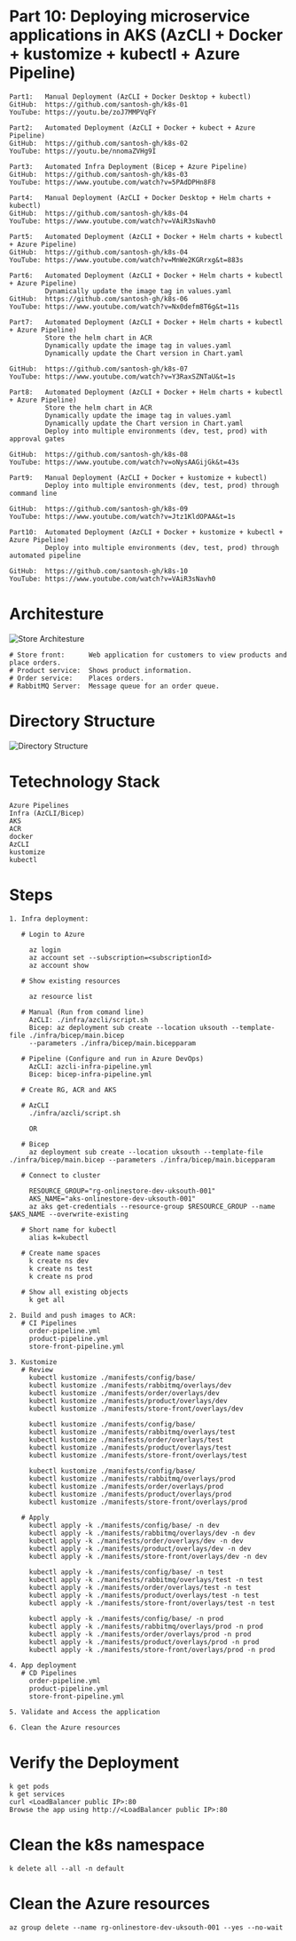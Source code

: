 # Part 10: Deploying microservice applications in AKS (AzCLI + Docker + kustomize + kubectl + Azure Pipeline)

    Part1:   Manual Deployment (AzCLI + Docker Desktop + kubectl)  
    GitHub:  https://github.com/santosh-gh/k8s-01
    YouTube: https://youtu.be/zoJ7MMPVqFY

    Part2:   Automated Deployment (AzCLI + Docker + kubect + Azure Pipeline)
    GitHub:  https://github.com/santosh-gh/k8s-02
    YouTube: https://youtu.be/nnomaZVHg9I

    Part3:   Automated Infra Deployment (Bicep + Azure Pipeline)
    GitHub:  https://github.com/santosh-gh/k8s-03
    YouTube: https://www.youtube.com/watch?v=5PAdDPHn8F8

    Part4:   Manual Deployment (AzCLI + Docker Desktop + Helm charts + kubectl) 
    GitHub:  https://github.com/santosh-gh/k8s-04
    YouTube: https://www.youtube.com/watch?v=VAiR3sNavh0

    Part5:   Automated Deployment (AzCLI + Docker + Helm charts + kubectl + Azure Pipeline) 
    GitHub:  https://github.com/santosh-gh/k8s-04
    YouTube: https://www.youtube.com/watch?v=MnWe2KGRrxg&t=883s

    Part6:   Automated Deployment (AzCLI + Docker + Helm charts + kubectl + Azure Pipeline) 
             Dynamically update the image tag in values.yaml
    GitHub:  https://github.com/santosh-gh/k8s-06
    YouTube: https://www.youtube.com/watch?v=Nx0defm8T6g&t=11s

    Part7:   Automated Deployment (AzCLI + Docker + Helm charts + kubectl + Azure Pipeline)
             Store the helm chart in ACR
             Dynamically update the image tag in values.yaml
             Dynamically update the Chart version in Chart.yaml

    GitHub:  https://github.com/santosh-gh/k8s-07
    YouTube: https://www.youtube.com/watch?v=Y3RaxSZNTaU&t=1s

    Part8:   Automated Deployment (AzCLI + Docker + Helm charts + kubectl + Azure Pipeline)
             Store the helm chart in ACR
             Dynamically update the image tag in values.yaml
             Dynamically update the Chart version in Chart.yaml
             Deploy into multiple environments (dev, test, prod) with approval gates

    GitHub:  https://github.com/santosh-gh/k8s-08
    YouTube: https://www.youtube.com/watch?v=oNysAAGijGk&t=43s

    Part9:   Manual Deployment (AzCLI + Docker + kustomize + kubectl)          
             Deploy into multiple environments (dev, test, prod) through command line

    GitHub:  https://github.com/santosh-gh/k8s-09
    YouTube: https://www.youtube.com/watch?v=Jtz1KldOPAA&t=1s

    Part10:  Automated Deployment (AzCLI + Docker + kustomize + kubectl + Azure Pipeline)          
             Deploy into multiple environments (dev, test, prod) through automated pipeline

    GitHub:  https://github.com/santosh-gh/k8s-10
    YouTube: https://www.youtube.com/watch?v=VAiR3sNavh0

# Architesture

![Store Architesture](aks-store-architecture.png)

    # Store front:      Web application for customers to view products and place orders.
    # Product service:  Shows product information.
    # Order service:    Places orders.
    # RabbitMQ Server:  Message queue for an order queue.

# Directory Structure

![Directory Structure](image.png)

# Tetechnology Stack

    Azure Pipelines
    Infra (AzCLI/Bicep)
    AKS
    ACR
    docker
    AzCLI
    kustomize
    kubectl    

# Steps

    1. Infra deployment:
    
       # Login to Azure

         az login
         az account set --subscription=<subscriptionId>
         az account show

       # Show existing resources

         az resource list
         
       # Manual (Run from comand line)
         AzCLI: ./infra/azcli/script.sh
         Bicep: az deployment sub create --location uksouth --template-file ./infra/bicep/main.bicep 
         --parameters ./infra/bicep/main.bicepparam 

       # Pipeline (Configure and run in Azure DevOps)
         AzCLI: azcli-infra-pipeline.yml
         Bicep: bicep-infra-pipeline.yml       

       # Create RG, ACR and AKS

       # AzCLI
         ./infra/azcli/script.sh

         OR

       # Bicep
         az deployment sub create --location uksouth --template-file ./infra/bicep/main.bicep --parameters ./infra/bicep/main.bicepparam

       # Connect to cluster

         RESOURCE_GROUP="rg-onlinestore-dev-uksouth-001"
         AKS_NAME="aks-onlinestore-dev-uksouth-001"
         az aks get-credentials --resource-group $RESOURCE_GROUP --name $AKS_NAME --overwrite-existing

       # Short name for kubectl
         alias k=kubectl

       # Create name spaces
         k create ns dev
         k create ns test
         k create ns prod    

       # Show all existing objects
         k get all   

    2. Build and push images to ACR: 
       # CI Pipelines
         order-pipeline.yml
         product-pipeline.yml
         store-front-pipeline.yml

    3. Kustomize
       # Review
         kubectl kustomize ./manifests/config/base/
         kubectl kustomize ./manifests/rabbitmq/overlays/dev
         kubectl kustomize ./manifests/order/overlays/dev
         kubectl kustomize ./manifests/product/overlays/dev
         kubectl kustomize ./manifests/store-front/overlays/dev

         kubectl kustomize ./manifests/config/base/
         kubectl kustomize ./manifests/rabbitmq/overlays/test
         kubectl kustomize ./manifests/order/overlays/test
         kubectl kustomize ./manifests/product/overlays/test
         kubectl kustomize ./manifests/store-front/overlays/test

         kubectl kustomize ./manifests/config/base/
         kubectl kustomize ./manifests/rabbitmq/overlays/prod
         kubectl kustomize ./manifests/order/overlays/prod
         kubectl kustomize ./manifests/product/overlays/prod
         kubectl kustomize ./manifests/store-front/overlays/prod

       # Apply
         kubectl apply -k ./manifests/config/base/ -n dev
         kubectl apply -k ./manifests/rabbitmq/overlays/dev -n dev
         kubectl apply -k ./manifests/order/overlays/dev -n dev
         kubectl apply -k ./manifests/product/overlays/dev -n dev
         kubectl apply -k ./manifests/store-front/overlays/dev -n dev

         kubectl apply -k ./manifests/config/base/ -n test
         kubectl apply -k ./manifests/rabbitmq/overlays/test -n test
         kubectl apply -k ./manifests/order/overlays/test -n test
         kubectl apply -k ./manifests/product/overlays/test -n test
         kubectl apply -k ./manifests/store-front/overlays/test -n test

         kubectl apply -k ./manifests/config/base/ -n prod
         kubectl apply -k ./manifests/rabbitmq/overlays/prod -n prod
         kubectl apply -k ./manifests/order/overlays/prod -n prod
         kubectl apply -k ./manifests/product/overlays/prod -n prod
         kubectl apply -k ./manifests/store-front/overlays/prod -n prod    

    4. App deployment
       # CD Pipelines
         order-pipeline.yml
         product-pipeline.yml
         store-front-pipeline.yml

    5. Validate and Access the application

    6. Clean the Azure resources
    
# Verify the Deployment

    k get pods
    k get services
    curl <LoadBalancer public IP>:80
    Browse the app using http://<LoadBalancer public IP>:80

# Clean the k8s namespace

    k delete all --all -n default

# Clean the Azure resources

    az group delete --name rg-onlinestore-dev-uksouth-001 --yes --no-wait
